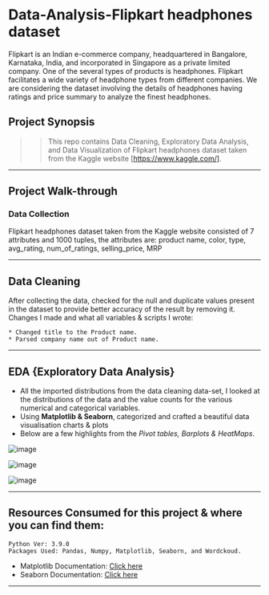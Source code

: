 # Data-Analysis-Flipkart headphones dataset

Flipkart is an Indian e-commerce company, headquartered in Bangalore, Karnataka, India, and incorporated in Singapore as a private limited company. One of the several types of products is headphones. Flipkart facilitates a wide variety of headphone types from different companies.
We are considering the dataset involving the details of headphones having ratings and price summary to analyze the finest headphones.

## Project Synopsis

>> This repo contains Data Cleaning, Exploratory Data Analysis, and Data Visualization of Flipkart headphones dataset taken from the Kaggle website [https://www.kaggle.com/].

-------------------------------
## Project Walk-through

### Data Collection

Flipkart headphones dataset taken from the Kaggle website consisted of 7 attributes and 1000 tuples, the attributes are:
product name, color, type, avg_rating, num_of_ratings, selling_price, MRP

------------------------------


## Data Cleaning

After collecting the data, checked for the null and duplicate values present in the dataset to provide better accuracy of the result by removing it. Changes I made and what all variables & scripts I wrote:

    * Changed title to the Product name.
    * Parsed company name out of Product name. 
   
-------------------------------
## EDA {Exploratory Data Analysis}

* All the imported distributions from the data cleaning data-set, I looked at the distributions of the data and the value counts for the various numerical and categorical variables.
* Using **Matplotlib & Seaborn**, categorized and crafted a beautiful data visualisation charts & plots
* Below are a few highlights from the *Pivot tables, Barplots & HeatMaps*.


![image](https://user-images.githubusercontent.com/98012611/155849423-4234fe97-89af-45eb-a902-e37ebc56c60e.png)

![image](https://user-images.githubusercontent.com/98012611/155849435-9a4c2bf8-7011-4452-8fdd-f50b8671d444.png)

![image](https://user-images.githubusercontent.com/98012611/155849455-c99c2dc8-e2bc-442f-a726-2091d967cb52.png)


-----------------


## Resources Consumed for this project & where you can find them:

    Python Ver: 3.9.0
    Packages Used: Pandas, Numpy, Matplotlib, Seaborn, and Wordckoud.

* Matplotlib Documentation: [Click here](https://matplotlib.org/3.1.1/api/_as_gen/matplotlib.pyplot.boxplot.html?highlight=boxplot#matplotlib.pyplot.boxplot)
* Seaborn Documentation: [Click here](http://seaborn.pydata.org/examples/many_pairwise_correlations.html)

-----------------------------
